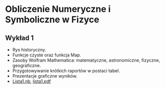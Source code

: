 # Obliczenie Numeryczne i Symboliczne w Fizyce
## Wykład 1
- Rys historyczny. 
- Funkcje czyste oraz funkcja Map. 
- Zasoby Wolfram Mathematica: matematyczne, astronomiczne, fizyczne, geograficzne. 
- Przygotowywanie krótkich raportów w postaci tabel. 
- Prezentacje graficzne wyników.
- <a href="https://github.com/kgraczyk/onisf/blob/main/Lista1_2021.nb">Lista1.nb</a>, <a href="">lista1.pdf</a>
